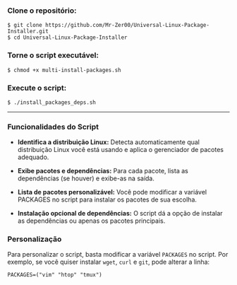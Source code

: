 
### Clone o repositório:
```
$ git clone https://github.com/Mr-Zer00/Universal-Linux-Package-Installer.git
$ cd Universal-Linux-Package-Installer
```

### Torne o script executável:
```
$ chmod +x multi-install-packages.sh
```

### Execute o script:
```
$ ./install_packages_deps.sh
```

---

### Funcionalidades do Script

* **Identifica a distribuição Linux:** Detecta automaticamente qual distribuição Linux você está usando e aplica o gerenciador de pacotes adequado.
   
* **Exibe pacotes e dependências:** Para cada pacote, lista as dependências (se houver) e exibe-as na saída.
   
* **Lista de pacotes personalizável:** Você pode modificar a variável PACKAGES no script para instalar os pacotes de sua escolha.

* **Instalação opcional de dependências:** O script dá a opção de instalar as dependências ou apenas os pacotes principais.

### Personalização

Para personalizar o script, basta modificar a variável `PACKAGES` no script. Por exemplo, se você quiser instalar `wget`, `curl` e `git`, pode alterar a linha:
```
PACKAGES=("vim" "htop" "tmux")
```
